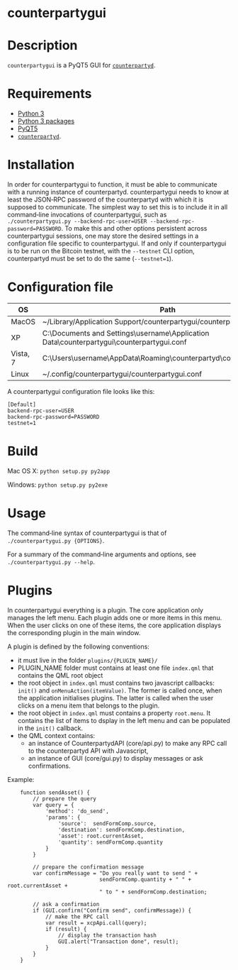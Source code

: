 counterpartygui
================

# Description

`counterpartygui` is a PyQT5 GUI for [`counterpartyd`](https://github.com/CounterpartyXCP/counterpartyd).

# Requirements

* [Python 3](http://python.org)
* [Python 3 packages](https://github.com/CounterpartyXCP/counterparty-gui/blob/develop/pip-requirements.txt)
* [PyQT5](http://www.riverbankcomputing.com/software/pyqt/download5)
* [`counterpartyd`](https://github.com/CounterpartyXCP/counterpartyd).

# Installation

In order for counterpartygui to function, it must be able to communicate with a
running instance of counterpartyd.
counterpartygui needs to know at least the JSON‐RPC password of the counterpartyd
with which it is supposed to communicate. The simplest way to set this is to
include it in all command‐line invocations of counterpartygui, such as
`./counterpartygui.py --backend-rpc-user=USER --backend-rpc-password=PASSWORD`. To make this and other
options persistent across counterpartygui sessions, one may store the desired
settings in a configuration file specific to counterpartygui.
If and only if counterpartygui is to be run on the Bitcoin testnet, with the
`--testnet` CLI option, counterpartyd must be set to do the same (`--testnet=1`).

# Configuration file

OS  | Path
------------- | -------------
MacOS | ~/Library/Application Support/counterpartygui/counterpartygui.conf
XP | C:\Documents and Settings\username\Application Data\counterpartygui\counterpartygui.conf
Vista, 7 | C:\Users\username\AppData\Roaming\counterpartyd\counterpartygui.conf
Linux | ~/.config/counterpartygui/counterpartygui.conf

A counterpartygui configuration file looks like this:

	[Default]
	backend-rpc-user=USER
	backend-rpc-password=PASSWORD
    testnet=1

# Build

Mac OS X: `python setup.py py2app`

Windows: `python setup.py py2exe`

# Usage

The command‐line syntax of counterpartygui is that of
`./counterpartygui.py {OPTIONS}`.

For a summary of the command‐line arguments and options, see
`./counterpartygui.py --help`.

# Plugins

In counterpartygui everything is a plugin. The core application only manages the left menu. Each plugin adds one or more items in this menu. When the user clicks on one of these items, the core application displays the corresponding plugin in the main window.

A plugin is defined by the following conventions:

* it must live in the folder `plugins/{PLUGIN_NAME}/`
* PLUGIN_NAME folder must contains at least one file `index.qml` that contains the QML root object
* the root object in `index.qml` must contains two javascript callbacks: `init()` and `onMenuAction(itemValue)`. The former is called once, when the application initialises plugins. The latter is called when the user clicks on a menu item that belongs to the plugin.
* the root object in `index.qml` must contains a property `root.menu`. It contains the list of items to dsplay in the left menu and can be populated in the `init()` callback. 
* the QML context contains:
    - an instance of CounterpartydAPI (core/api.py) to make any RPC call to the counterpartyd API with Javascript, 
    - an instance of GUI (core/gui.py) to display messages or ask confirmations.

Example:

```
	function sendAsset() {
		// prepare the query
        var query = {
            'method': 'do_send',
            'params': {
                'source':  sendFormComp.source,
                'destination': sendFormComp.destination,
                'asset': root.currentAsset,
                'quantity': sendFormComp.quantity
            }
        }

        // prepare the confirmation message
        var confirmMessage = "Do you really want to send " +
                             sendFormComp.quantity + " " + root.currentAsset +
                             " to " + sendFormComp.destination;

        // ask a confirmation
        if (GUI.confirm("Confirm send", confirmMessage)) {
        	// make the RPC call
            var result = xcpApi.call(query);
            if (result) {
            	// display the transaction hash
                GUI.alert("Transaction done", result);
            }
        }
    }
```




